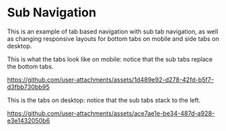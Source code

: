 # Sub Navigation

This is an example of tab based navigation with sub tab navigation, as well as changing responsive layouts for bottom tabs on mobile and side tabs on desktop.

This is what the tabs look like on mobile: notice that the sub tabs replace the bottom tabs.

https://github.com/user-attachments/assets/1d489e92-d278-42fd-b5f7-d3fbb730bb95




This is the tabs on desktop: notice that the sub tabs stack to the left.

https://github.com/user-attachments/assets/ace7ae1e-be34-487d-a928-e3e1432050b6

